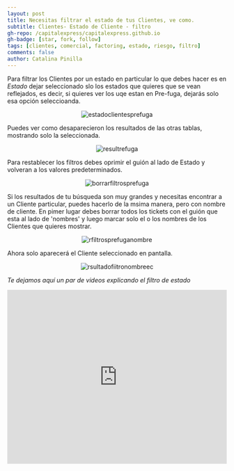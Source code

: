 ```yaml
---
layout: post
title: Necesitas filtrar el estado de tus Clientes, ve como.
subtitle: Clientes- Estado de Cliente - filtro
gh-repo: /capitalexpress/capitalexpress.github.io
gh-badge: [star, fork, follow]
tags: [clientes, comercial, factoring, estado, riesgo, filtro]
comments: false
author: Catalina Pinilla
---
```


Para filtrar los Clientes por un estado en particular lo que debes hacer es en *Estado* dejar seleccionado slo los estados que quieres que se vean reflejados, es decir, si quieres ver los uqe estan en Pre-fuga, dejarás solo esa opción seleccioanda. 

<p align="center">
  <img src="https://cdn.capitalexpress.cl/img/estadoclientesprefuga.png" alt="estadoclientesprefuga">
</p>

Puedes ver como desaparecieron los resultados de las otras tablas, mostrando solo la seleccionada.

<p align="center">
  <img src="https://cdn.capitalexpress.cl/img/resultrefuga.png" alt="resultrefuga">
</p>

Para restablecer los filtros debes oprimir el guión al lado de Estado y volveran a los valores predeterminados.

<p align="center">
  <img src="https://cdn.capitalexpress.cl/img/borrarfiltrosprefuga.png" alt="borrarfiltrosprefuga">
</p>

Si los resultados de tu búsqueda son muy grandes y necesitas encontrar a un Cliente particular, puedes hacerlo de la msima manera, pero con nombre de cliente. En pimer lugar debes borrar todos los tickets con el guión que esta al lado de 'nombres' y luego marcar solo el o los nombres de los Clientes que quieres mostrar.

<p align="center">
  <img src="https://cdn.capitalexpress.cl/img/rfiltrosprefuganombre.png" alt="rfiltrosprefuganombre">
</p>

Ahora solo aparecerá el Cliente seleccionado en pantalla.

<p align="center">
  <img src="https://cdn.capitalexpress.cl/img/rsultadofiitronombreec.png" alt="rsultadofiitronombreec">
</p>

*Te dejamos aquí un par de videos explicando el filtro de estado* 
<iframe width="100%" height="400" src="https://www.loom.com/embed/e1bd694f195c49048f76f41cb33f2c6e" frameborder="0" allowfullscreen></iframe>